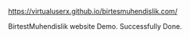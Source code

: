 https://virtualuserx.github.io/birtesmuhendislik.com/

BirtestMuhendislik website Demo.
Successfully Done.
